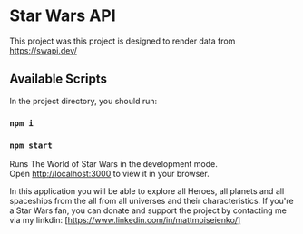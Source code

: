 # Star Wars API
This project was this project is designed to render data from https://swapi.dev/

## Available Scripts

In the project directory, you should run:

### `npm i`
### `npm start`
 
Runs The World of Star Wars in the development mode.\
Open [http://localhost:3000](http://localhost:3000) to view it in your browser.

In this application you will be able to explore all Heroes, all planets and all spaceships from the all from all universes and their characteristics.
If you're a Star Wars fan, you can donate and support the project by contacting me via my linkdin: [https://www.linkedin.com/in/mattmoiseienko/]
